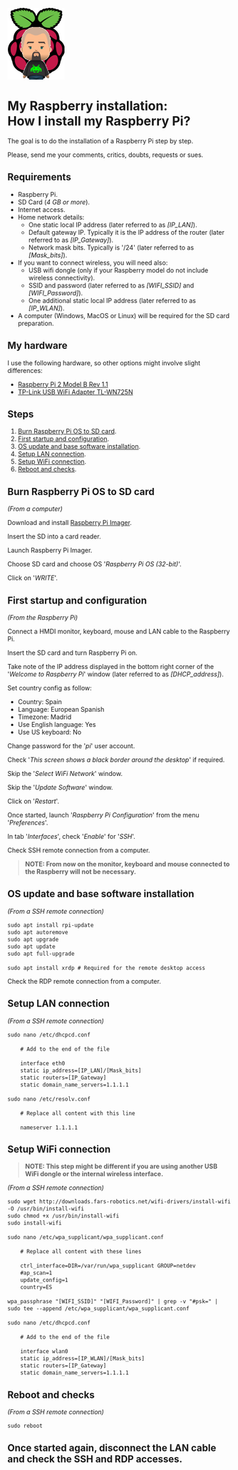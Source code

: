 ![Logo](https://github.com/FIN392/Raspberry/raw/main/images/Raspberry-Logo.png)

# My Raspberry installation:<br>How I install my Raspberry Pi?

The goal is to do the installation of a Raspberry Pi step by step.

Please, send me your comments, critics, doubts, requests or sues.

## Requirements

- Raspberry Pi.
- SD Card (*4 GB or more*).
- Internet access.
- Home network details:
	- One static local IP address (later referred to as *[IP_LAN]*).
	- Default gateway IP. Typically it is the IP address of the router (later referred to as *[IP_Gateway]*).
	- Network mask bits. Typically is '/24' (later referred to as *[Mask_bits]*).
- If you want to connect wireless, you will need also:
	- USB wifi dongle (only if your Raspberry model do not include wireless connectivity).
	- SSID and password (later referred to as *[WIFI_SSID]* and *[WIFI_Password]*).
	- One additional static local IP address (later referred to as *[IP_WLAN]*).
- A computer (Windows, MacOS or Linux) will be required for the SD card preparation.

## My hardware

I use the following hardware, so other options might involve slight differences:

- [Raspberry Pi 2 Model B Rev 1.1](https://www.raspberrypi.org/products/raspberry-pi-2-model-b/)  
- [TP-Link USB WiFi Adapter TL-WN725N](https://www.tp-link.com/us/home-networking/usb-adapter/tl-wn725n/)

## Steps

1. [Burn Raspberry Pi OS to SD card](#sd).
2. [First startup and configuration](#startup).
3. [OS update and base software installation](#update).
4. [Setup LAN connection](#lan).
5. [Setup WiFi connection](#wifi).
6. [Reboot and checks](#checks).

## <a name="sd"></a>Burn Raspberry Pi OS to SD card

*(From a computer)*

Download and install [Raspberry Pi Imager](https://www.raspberrypi.org/software/).

Insert the SD into a card reader.

Launch Raspberry Pi Imager.

Choose SD card and choose OS '*Raspberry Pi OS (32-bit)*'.

Click on '*WRITE*'.

## <a name="startup"></a>First startup and configuration

*(From the Raspberry Pi)*

Connect a HMDI monitor, keyboard, mouse and LAN cable to the Raspberry Pi.

Insert the SD card and turn Raspberry Pi on.

Take note of the IP address displayed in the bottom right corner of the '*Welcome to Raspberry Pi*' window (later referred to as *[DHCP_address]*).

Set country config as follow:
- Country: Spain
- Language: European Spanish
- Timezone: Madrid
- Use English language: Yes
- Use US keyboard: No

Change password for the '*pi*' user account.

Check '*This screen shows a black border around the desktop*' if required.

Skip the '*Select WiFi Network*' window.

Skip the '*Update Software*' window.

Click on '*Restart*'.

Once started, launch '*Raspberry Pi Configuration*' from the menu '*Preferences*'.

In tab '*Interfaces*', check '*Enable*' for '*SSH*'.

Check SSH remote connection from a computer.

>**NOTE: From now on the monitor, keyboard and mouse connected to the Raspberry will not be necessary.**

## <a name="update"></a>OS update and base software installation

*(From a SSH remote connection)*

```
sudo apt install rpi-update
sudo apt autoremove
sudo apt upgrade
sudo apt update
sudo apt full-upgrade

sudo apt install xrdp # Required for the remote desktop access
```

Check the RDP remote connection from a computer.

## <a name="lan"></a>Setup LAN connection

*(From a SSH remote connection)*

```
sudo nano /etc/dhcpcd.conf

    # Add to the end of the file

    interface eth0
    static ip_address=[IP_LAN]/[Mask_bits]
    static routers=[IP_Gateway]
    static domain_name_servers=1.1.1.1

sudo nano /etc/resolv.conf

    # Replace all content with this line

    nameserver 1.1.1.1
```

## <a name="wifi"></a>Setup WiFi connection

>**NOTE: This step might be different if you are using another USB WiFi dongle or the internal wireless interface.**

*(From a SSH remote connection)*

```
sudo wget http://downloads.fars-robotics.net/wifi-drivers/install-wifi -O /usr/bin/install-wifi
sudo chmod +x /usr/bin/install-wifi
sudo install-wifi

sudo nano /etc/wpa_supplicant/wpa_supplicant.conf

    # Replace all content with these lines
    
    ctrl_interface=DIR=/var/run/wpa_supplicant GROUP=netdev
    #ap_scan=1
    update_config=1
    country=ES

wpa_passphrase "[WIFI_SSID]" "[WIFI_Password]" | grep -v "#psk=" | sudo tee --append /etc/wpa_supplicant/wpa_supplicant.conf

sudo nano /etc/dhcpcd.conf

    # Add to the end of the file

    interface wlan0
    static ip_address=[IP_WLAN]/[Mask_bits]
    static routers=[IP_Gateway]
    static domain_name_servers=1.1.1.1
```

## <a name="checks"></a>Reboot and checks

*(From a SSH remote connection)*

```
sudo reboot
```

Once started again, disconnect the LAN cable and check the SSH and RDP accesses.
---
